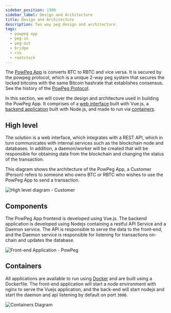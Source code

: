 ```yaml
---
sidebar_position: 1300
sidebar_label: Design and Architecture
title: Design and Architecture
description: Two way peg design and architecture.
tags:
  - powpeg app
  - peg-in
  - peg-out
  - bridge
  - rsk
  - rootstock
---
```


The [PowPeg App](https://powpeg.rootstock.io/) is converts BTC to RBTC and vice versa. It is secured by the powpeg protocol, which is a unique 2-way peg system that secures the locked bitcoins with the same Bitcoin hashrate that establishes consensus. See the history of the [PowPeg Protocol](/concepts/powpeg/).

In this section, we will cover the design and architecture used in building the PowPeg App. It comprises of a [web interface](#high-level) built with Vue.js, a [backend application](#components) built with Node.js, and made to run via [containers](#containers).

## High level

The solution is a web interface, which integrates with a REST API, which in turn communicates with internal services such as the blockchain node and databases. In addition, a daemon/worker will be created that will be responsible for obtaining data from the blockchain and changing the status of the transaction.

This diagram shows the architecture of the PowPeg App, a Customer (Person) refers to someone who owns BTC or RBTC who wishes to use the PowPeg App to send a transaction.

![High level diagram - Customer](/img/resources/powpeg/57-high-level-diagram.png)

## Components

The PowPeg App frontend is developed using Vue.js. The backend application is developed using Nodejs containing a restful API Service and a Daemon service. The API is responsible to serve the data to the front-end, and the Daemon service is responsible for listening for transactions on-chain and updates the database.

![Front-end Application - PowPeg](/img/resources/powpeg/58-frontend-application-diagram.png)

## Containers

All applications are available to run using [Docker](https://www.docker.com/) and are built using a Dockerfile. The front-end application will start a node environment with nginx to serve the Vuejs application, and the back-end will start nodejs and start the daemon and api listening by default on port `3000`.

![Containers Diagram](/img/resources/powpeg/59-containers-diagram.png)